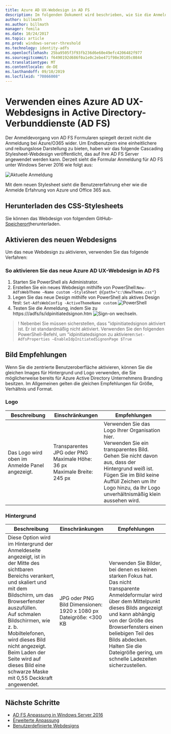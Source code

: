 ```yaml
---
title: Azure AD UX-Webdesign in AD FS
description: Im folgenden Dokument wird beschrieben, wie Sie die Anmeldung von AD FS Formularen ändern, damit Sie der Azure AD Benutzer Darstellung ähnelt.
author: billmath
ms.author: billmath
manager: femila
ms.date: 10/24/2017
ms.topic: article
ms.prod: windows-server-threshold
ms.technology: identity-adfs
ms.openlocfilehash: 25ba9505f3f93fb236d6e60e49efc4206482f977
ms.sourcegitcommit: f6490192d686f0a1e0c2ebe471f98e30105c0844
ms.translationtype: MT
ms.contentlocale: de-DE
ms.lasthandoff: 09/10/2019
ms.locfileid: "70866008"
---
```

# <a name="using-an-azure-ad-ux-web-theme-in-active-directory-federation-services"></a>Verwenden eines Azure AD UX-Webdesigns in Active Directory-Verbunddienste (AD FS)
Der Anmeldevorgang von AD FS Formularen spiegelt derzeit nicht die Anmeldung bei Azure/O365 wider.  Um Endbenutzern eine einheitlichere und reibungslose Darstellung zu bieten, haben wir das folgende Cascading Stylesheet-Webdesign veröffentlicht, das auf Ihre AD FS Server angewendet werden kann.  Derzeit sieht die Formular Anmeldung für AD FS unter Windows Server 2016 wie folgt aus:

![Aktuelle Anmeldung](media/Azure-UX-Web-Theme-in-AD-FS/one.png)


Mit dem neuen Stylesheet sieht die Benutzererfahrung eher wie die Anmelde Erfahrung von Azure und Office 365 aus.

## <a name="download-the-css-style-sheet"></a>Herunterladen des CSS-Stylesheets
Sie können das Webdesign von folgendem GitHub- [Speicherort](https://github.com/Microsoft/adfsWebCustomization/tree/master/centeredUi)herunterladen.


## <a name="enabling-the-new-web-theme"></a>Aktivieren des neuen Webdesigns
Um das neue Webdesign zu aktivieren, verwenden Sie das folgende Verfahren:

### <a name="to-enable-the-new-azure-ad-ux-web-theme-in-ad-fs"></a>So aktivieren Sie das neue Azure AD UX-Webdesign in AD FS
1. Starten Sie PowerShell als Administrator.
2. Erstellen Sie ein neues Webdesign mithilfe von PowerShell:`New-AdfsWebTheme –Name custom –StyleSheet @{path="c:\NewTheme.css"}`
3. Legen Sie das neue Design mithilfe von PowerShell als aktives Design fest:  `Set-AdfsWebConfig -ActiveThemeName custom`
   ![PowerShell](media/Azure-UX-Web-Theme-in-AD-FS/two.png)
4. Testen Sie die Anmeldung, indem Sie zu https://<AD FS name.domain>/adfs/ls/idpinitiatedsignon.htm ![Sign-on wechseln.](media/Azure-UX-Web-Theme-in-AD-FS/three.png)

> ! Nebenbei Sie müssen sicherstellen, dass "idpinitiatedsignon aktiviert ist.  Er ist standardmäßig nicht aktiviert.  Verwenden Sie den folgenden PowerShell-Befehl, um "idpinitiatedsignon zu aktivieren:`Set-AdfsProperties –EnableIdpInitiatedSignonPage $True`

## <a name="image-recommendations"></a>Bild Empfehlungen
Wenn Sie die zentrierte Benutzeroberfläche aktivieren, können Sie die gleichen Images für Hintergrund und Logo verwenden, die Sie möglicherweise bereits für Azure Active Directory Unternehmens Branding besitzen. Im Allgemeinen gelten die gleichen Empfehlungen für Größe, Verhältnis und Format.

### <a name="logo"></a>Logo

Beschreibung | Einschränkungen | Empfehlungen
------- | ------- | ----------
Das Logo wird oben im Anmelde Panel angezeigt. | Transparentes JPG oder PNG<br>Maximale Höhe: 36 px<br>Maximale Breite: 245 px | Verwenden Sie das Logo Ihrer Organisation hier.<br>Verwenden Sie ein transparentes Bild. Gehen Sie nicht davon aus, dass der Hintergrund weiß ist.<br>Fügen Sie im Bild keine Auffüll Zeichen um Ihr Logo hinzu, da Ihr Logo unverhältnismäßig klein aussehen wird.

### <a name="background"></a>Hintergrund

Beschreibung | Einschränkungen | Empfehlungen
------- | ------- | ----------
Diese Option wird im Hintergrund der Anmeldeseite angezeigt, ist in der Mitte des sichtbaren Bereichs verankert, und skaliert und mit dem Bildschirm, um das Browserfenster auszufüllen.    <br>Auf schmalen Bildschirmen, wie z. b. Mobiltelefonen, wird dieses Bild nicht angezeigt.<br>Beim Laden der Seite wird auf dieses Bild eine schwarze Maske mit 0,55 Deckkraft angewendet. | JPG oder PNG<br>Bild Dimensionen: 1920 x 1080 px<br>Dateigröße: &lt;300 KB | <br>Verwenden Sie Bilder, bei denen es keinen starken Fokus hat. Das nicht transparente Anmeldeformular wird über dem Mittelpunkt dieses Bilds angezeigt und kann abhängig von der Größe des Browserfensters einen beliebigen Teil des Bilds abdecken.<br>Halten Sie die Dateigröße gering, um schnelle Ladezeiten sicherzustellen.

## <a name="next-steps"></a>Nächste Schritte
- [AD FS Anpassung in Windows Server 2016](AD-FS-Customization-in-Windows-Server-2016.md)
- [Erweiterte Anpassung](Advanced-Customization-of-AD-FS-Sign-in-Pages.md)
- [Benutzerdefinierte Webdesigns](Custom-Web-Themes-in-AD-FS.md)
